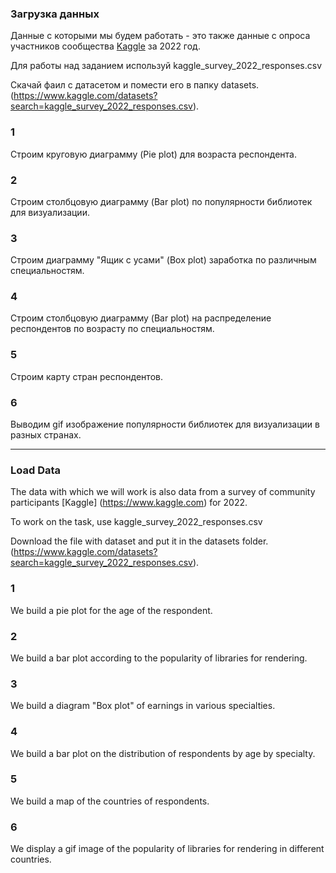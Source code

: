 
### Загрузка данных

Данные с которыми мы будем работать - это также данные с опроса участников сообщества 
[Kaggle](https://www.kaggle.com) за 2022 год. 

Для работы над заданием используй  kaggle_survey_2022_responses.csv

Скачай фаил с датасетом и помести его в папку datasets.
(https://www.kaggle.com/datasets?search=kaggle_survey_2022_responses.csv).


### 1
Строим круговую диаграмму (Pie plot) для возраста респондента.

### 2
Строим столбцовую диаграмму (Bar plot) по популярности библиотек для визуализации.

### 3
Строим диаграмму "Ящик с усами" (Box plot) заработка по различным специальностям.

### 4
Строим столбцовую диаграмму (Bar plot) на распределение респондентов по возрасту по специальностям.

### 5
Строим карту стран респондентов. 

### 6
Выводим gif изображение популярности библиотек для визуализации в разных странах.

_________________________________________________________________________________________________________________________

### Load Data

The data with which we will work is also data from a survey of community participants
[Kaggle] (https://www.kaggle.com) for 2022.

To work on the task, use kaggle_survey_2022_responses.csv

Download the file with dataset and put it in the datasets folder.
(https://www.kaggle.com/datasets?search=kaggle_survey_2022_responses.csv).


### 1
We build a pie plot for the age of the respondent.

### 2
We build a bar plot according to the popularity of libraries for rendering.

### 3
We build a diagram "Box plot" of earnings in various specialties.

### 4
We build a bar plot on the distribution of respondents by age by specialty.

### 5
We build a map of the countries of respondents.

### 6
We display a gif image of the popularity of libraries for rendering in different countries.